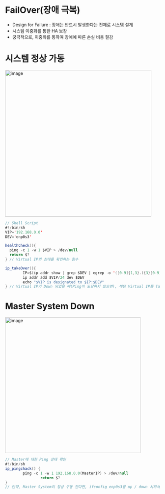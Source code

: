 FailOver(장애 극복)
===================
* Design for Failure : 장애는 반드시 발생한다는 전제로 시스템 설계
* 시스템 이중화를 통한 HA 보장
* 궁극적으로, 이중화를 통하여 장애에 따른 손실 비용 절감

시스템 정상 가동
===============
<img width="476" alt="image" src="https://user-images.githubusercontent.com/70207093/173295067-894e7149-6083-4762-84d1-88a91530724c.png">

```java
// Shell Script
#!/bin/sh
VIP='192.168.0.0'
DEV='enp0s3'

healthCheck(){
  ping -c 1 -w 1 $VIP > /dev/null
  return $?
} // Virtual IP의 상태를 확인하는 함수

ip_takeOver(){
        IP=$(ip addr show | grep $DEV | egrep -o '([0-9]{1,3}.){3}[0-9]{1,3}' | head -1)
        ip addr add $VIP/24 dev $DEV
        echo "$VIP is designated to $IP:$DEV"
} // Virtual IP가 Down 되었을 때(Ping이 도달하지 않으면), 해당 Virtual IP를 TakeOver 수행
```

Master System Down
==================
<img width="441" alt="image" src="https://user-images.githubusercontent.com/70207093/173295759-705af385-648a-49d6-9a98-f51df0eba567.png">

```java
// Master에 대한 Ping 상태 확인
#!/bin/sh
ip_pingchack() {
        ping -c 1 -w 1 192.168.0.0(MasterIP) > /dev/null
                return $?
}
// 만약, Master System이 정상 구동 한다면, ifconfig enp0s3를 up / down 시켜서 SLAVE의 Virtual IP 할당 해제
```
